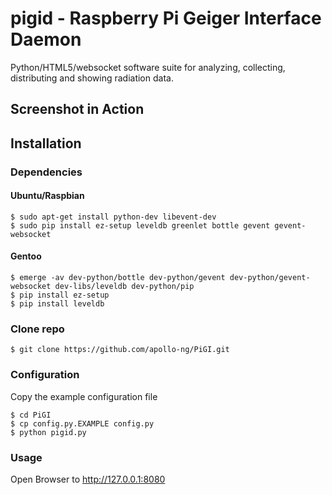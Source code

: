 # pigid - Raspberry Pi Geiger Interface Daemon

Python/HTML5/websocket software suite for analyzing, collecting,
distributing and showing radiation data.

## Screenshot in Action



## Installation

### Dependencies

#### Ubuntu/Raspbian

    $ sudo apt-get install python-dev libevent-dev
    $ sudo pip install ez-setup leveldb greenlet bottle gevent gevent-websocket

#### Gentoo

    $ emerge -av dev-python/bottle dev-python/gevent dev-python/gevent-websocket dev-libs/leveldb dev-python/pip
    $ pip install ez-setup
    $ pip install leveldb

### Clone repo

    $ git clone https://github.com/apollo-ng/PiGI.git

### Configuration

Copy the example configuration file

    $ cd PiGI
    $ cp config.py.EXAMPLE config.py
    $ python pigid.py

### Usage

Open Browser to http://127.0.0.1:8080


